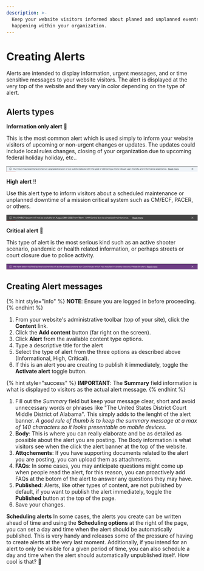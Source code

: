 ```yaml
---
description: >-
  Keep your website visitors informed about planed and unplanned events
  happening within your organization.
---
```


# Creating Alerts

Alerts are intended to display information, urgent messages, and or time sensitive messages to your website visitors. The alert is displayed at the very top of the website and they vary in color depending on the type of alert.

## Alerts types

**Information only alert** 🔔

This is the most common alert which is used simply to inform your website visitors of upcoming or non-urgent changes or updates. The updates could include local rules changes, closing of your organization due to upcoming federal holiday holiday, etc..

![Information only alert](../.gitbook/assets/alert.png)

**High alert** ‼️

Use this alert type to inform visitors about a scheduled maintenance or unplanned downtime of a mission critical system such as CM/ECF, PACER, or others.

![Scheduled alert](../.gitbook/assets/alert-high.png)

**Critical alert** 🚨

This type of alert is the most serious kind such as an active shooter scenario, pandemic or health related information, or perhaps streets or court closure due to police activity.

![Outage alert](../.gitbook/assets/alert-critical.png)

## Creating Alert messages

{% hint style="info" %}
**NOTE**: Ensure you are logged in before proceeding.
{% endhint %}

1. From your website's administrative toolbar (top of your site), click the **Content** link.
2. Click the **Add content** button (far right on the screen).
3. Click **Alert** from the available content type options.
4. Type a descriptive title for the alert
5. Select the type of alert from the three options as described above (Informational, High, Critical).
6. If this is an alert you are creating to publish it immediately, toggle the **Activate alert** toggle button.

{% hint style="success" %}
**IMPORTANT**: The **Summary** field information is what is displayed to visitors as the actual alert message.
{% endhint %}

1. Fill out the _Summary_ field but keep your message clear, short and avoid unnecessary words or phrases like "The United States District Court Middle District of Alabama". This simply adds to the lenght of the alert banner. _A good rule of thumb is to keep the summary message at a max of 140 characters so it looks presentable on mobile devices_.
2. **Body**: This is where you can really elaborate and be as detailed as possible about the alert you are posting. The Body information is what visitors see when the click the alert banner at the top of the website.
3. **Attqchements**: If you have supporting documents related to the alert you are posting, you can upload them as attachments.
4. **FAQs**: In some cases, you may anticipate questions might come up when people read the alert, for this reason, you can proactively add FAQs at the botom of the alert to answer any questions they may have.
5. **Published**: Alerts, like other types of content, are not published by default, if you want to publish the alert immediately, toggle the **Published** button at the top of the page.
6. Save your changes.

**Scheduling alerts** In some cases, the alerts you create can be written ahead of time and using the **Scheduling options** at the right of the page, you can set a day and time when the alert should be automatically published. This is very handy and releases some of the pressure of having to create alerts at the very last moment. Additionally, if you intend for an alert to only be visible for a given period of time, you can also schedule a day and time when the alert should automatically unpublished itself. How cool is that? 🙌
